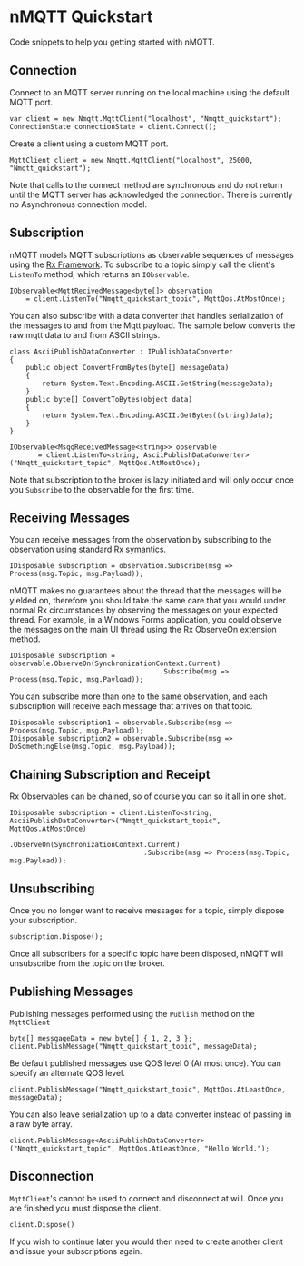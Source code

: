 # nMQTT Quickstart
Code snippets to help you getting started with nMQTT.

## Connection
Connect to an MQTT server running on the local machine using the default MQTT port.

    var client = new Nmqtt.MqttClient("localhost", "Nmqtt_quickstart");
    ConnectionState connectionState = client.Connect();

Create a client using a custom MQTT port.

    MqttClient client = new Nmqtt.MqttClient("localhost", 25000, "Nmqtt_quickstart");

Note that calls to the connect method are synchronous and do not return until the MQTT server has acknowledged
the connection. There is currently no Asynchronous connection model.

## Subscription
nMQTT models MQTT subscriptions as observable sequences of messages using the 
[Rx Framework](http://msdn.microsoft.com/en-us/data/gg577609.aspx). To subscribe to a topic simply
call the client's `ListenTo` method, which returns an `IObservable`.
 
    IObservable<MqttRecivedMessage<byte[]> observation 
		= client.ListenTo("Nmqtt_quickstart_topic", MqttQos.AtMostOnce);

You can also subscribe with a data converter that handles serialization of the messages to and from
the Mqtt payload. The sample below converts the raw mqtt data to and from ASCII strings.

    class AsciiPublishDataConverter : IPublishDataConverter
    {
        public object ConvertFromBytes(byte[] messageData)
        {
            return System.Text.Encoding.ASCII.GetString(messageData);
        }
        public byte[] ConvertToBytes(object data)
        {
            return System.Text.Encoding.ASCII.GetBytes((string)data);
        }
    }

    IObservable<MsqqReceivedMessage<string>> observable 
           = client.ListenTo<string, AsciiPublishDataConverter>("Nmqtt_quickstart_topic", MqttQos.AtMostOnce);

Note that subscription to the broker is lazy initiated and will only occur once you `Subscribe` to the
observable for the first time.

## Receiving Messages
You can receive messages from the observation by subscribing to the observation using standard Rx symantics.

    IDisposable subscription = observation.Subscribe(msg => Process(msg.Topic, msg.Payload));
			 
nMQTT makes no guarantees about the thread that the messages will be yielded on, therefore you should take 
the same care that you would under normal Rx circumstances by observing the messages on your expected thread.
For example, in a Windows Forms application, you could observe the messages on the main UI thread using
the Rx ObserveOn extension method.

    IDisposable subscription = observable.ObserveOn(SynchronizationContext.Current)
                                         .Subscribe(msg => Process(msg.Topic, msg.Payload));

You can subscribe more than one to the same observation, and each subscription will receive each message
that arrives on that topic.

    IDisposable subscription1 = observable.Subscribe(msg => Process(msg.Topic, msg.Payload));
    IDisposable subscription2 = observable.Subscribe(msg => DoSomethingElse(msg.Topic, msg.Payload));

## Chaining Subscription and Receipt
Rx Observables can be chained, so of course you can so it all in one shot.

    IDisposable subscription = client.ListenTo<string, AsciiPublishDataConverter>("Nmqtt_quickstart_topic", MqttQos.AtMostOnce)
                                     .ObserveOn(SynchronizationContext.Current)
                                     .Subscribe(msg => Process(msg.Topic, msg.Payload));

## Unsubscribing
Once you no longer want to receive messages for a topic, simply dispose your subscription. 

    subscription.Dispose();

Once all subscribers for a specific topic have been disposed, nMQTT will unsubscribe from the topic 
on the broker.

## Publishing Messages
Publishing messages performed using the `Publish` method on the `MqttClient`

    byte[] messgageData = new byte[] { 1, 2, 3 };
    client.PublishMessage("Nmqtt_quickstart_topic", messageData);

Be default published messages use QOS level 0 (At most once). You can specify an alternate QOS level.

    client.PublishMessage("Nmqtt_quickstart_topic", MqttQos.AtLeastOnce, messageData);

You can also leave serialization up to a data converter instead of passing in a raw byte array.

    client.PublishMessage<AsciiPublishDataConverter>("Nmqtt_quickstart_topic", MqttQos.AtLeastOnce, "Hello World.");

## Disconnection
`MqttClient`'s cannot be used to connect and disconnect at will. Once you are finished you must dispose 
the client. 

    client.Dispose()

If you wish to continue later you would then need to create another client and issue your subscriptions again.
